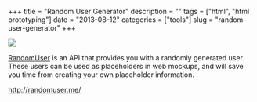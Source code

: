 +++
title = "Random User Generator"
description = ""
tags = ["html", "html prototyping"]
date = "2013-08-12"
categories = ["tools"]
slug = "random-user-generator"
+++


<div class="tool-screenshot mb1"><a href="http://randomuser.me/"><img id='bluga-thumbnail-2657' class='bluga-thumbnail custom' src='http://media.konigi.com/bluga/
wt522795038a56f_custom.jpg'/></a></div><p><a href="http://randomuser.me/">RandomUser</a> is an API that provides you with a randomly generated user. These users can be used as placeholders in web mockups, and will save you time from creating your own placeholder information.</p>

  
<p><a href="http://randomuser.me/">http://randomuser.me/</a></p>
      
